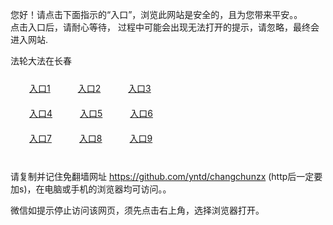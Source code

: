 您好！请点击下面指示的“入口”，浏览此网站是安全的，且为您带来平安。。 <br/>
点击入口后，请耐心等待， 过程中可能会出现无法打开的提示，请忽略，最终会进入网站. </br>

法轮大法在长春<br/>
<div style="padding:10px"><a style="margin:20px" target="_blank" href="https://d2pbqt21r4n7my.cloudfront.net/2Qpsp?ilhaqtvz" id="ccLink1" rel="nofollow">入口1</a> <a target="_blank" style="margin:20px" href="https://d21zkziabuojdf.cloudfront.net/2Qpsp?kqqfnwp" id="ccLink2" rel="nofollow">入口2</a> <a style="margin:20px" target="_blank" href="https://d3iz29c4oo0jfq.cloudfront.net/2Qpsp?jccem" id="ccLink3" rel="nofollow">入口3</a></div>

<div style="padding:10px" ><a style="margin:20px" target="_blank" href="https://d2pbqt21r4n7my.cloudfront.net/2Qpsp?ilhaqtvz" id="ccLink4" rel="nofollow">入口4</a> <a style="margin:20px" href="https://d21zkziabuojdf.cloudfront.net/2Qpsp?kqqfnwp" target="_blank" id="ccLink5" rel="nofollow">入口5</a> <a style="margin:20px" href="https://d3iz29c4oo0jfq.cloudfront.net/2Qpsp?jccem" target="_blank" id="ccLink6" rel="nofollow">入口6</a></div>

<div style="padding:10px"><a style="margin:20px" target="_blank" href="https://d2pbqt21r4n7my.cloudfront.net/2Qpsp?ilhaqtvz" id="ccLink7" rel="nofollow">入口7</a> <a style="margin:20px" href="https://d21zkziabuojdf.cloudfront.net/2Qpsp?kqqfnwp" target="_blank" id="ccLink8" rel="nofollow">入口8</a> <a style="margin:20px" target="_blank" href="https://d3iz29c4oo0jfq.cloudfront.net/2Qpsp?jccem" id="ccLink9" rel="nofollow">入口9</a></div>

<br/>



请复制并记住免翻墙网址 https://github.com/yntd/changchunzx (http后一定要加s)，在电脑或手机的浏览器均可访问。。<br/>

微信如提示停止访问该网页，须先点击右上角，选择浏览器打开。
